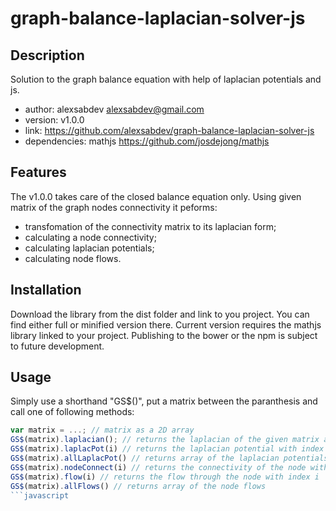 # graph-balance-laplacian-solver-js
## Description
Solution to the graph balance equation with help of laplacian potentials and js.
* author: alexsabdev <alexsabdev@gmail.com>
* version: v1.0.0
* link: https://github.com/alexsabdev/graph-balance-laplacian-solver-js
* dependencies: mathjs <https://github.com/josdejong/mathjs>

## Features
The v1.0.0 takes care of the closed balance equation only. Using given matrix of the graph nodes connectivity it peforms:
* transfomation of the connectivity matrix to its laplacian form;
* calculating a node connectivity;
* calculating laplacian potentials;
* calculating node flows.

## Installation
Download the library from the dist folder and link to you project. You can find either full or minified version there. Current version requires the mathjs library linked to your project. Publishing to the bower or the npm is subject to future development.

## Usage
Simply use a shorthand "GS$()", put a matrix between the paranthesis and call one of following methods:
```javascript
var matrix = ...; // matrix as a 2D array
GS$(matrix).laplacian(); // returns the laplacian of the given matrix as a 2D array
GS$(matrix).laplacPot(i) // returns the laplacian potential with index i which corresponds to the solution of this index
GS$(matrix).allLaplacPot() // returns array of the laplacian potentials / the equation solutions
GS$(matrix).nodeConnect(i) // returns the connectivity of the node with index i
GS$(matrix).flow(i) // returns the flow through the node with index i
GS$(matrix).allFlows() // returns array of the node flows
```javascript